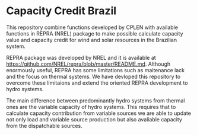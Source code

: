
# Capacity Credit Brazil

<!-- badges: start -->
<!-- badges: end -->

This repository combine functions developed by CPLEN with available functions in REPRA (NREL) package to make possible calculate capacity value and capacity credit for wind and solar resources in the Brazilian system. 

REPRA package was developed by NREL and it is available at  https://github.com/NREL/repra/blob/master/README.md. Although enormously useful, REPRA has some limitations such as maitenance lack and the focus on thermal systems. We have devloped this repository to overcome these limitaions and extend the oriented REPRA development to hydro systems.

The main difference between predominantly hydro systems from thermal ones are the variable capacity of hydro systems. This requires that to calculate capacity contribution from variable sources we are able to update not only load and variable source production but also avaliable capacity from the dispatchable sources.


